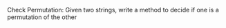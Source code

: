 Check Permutation: Given two strings, write a method to decide if one is a permutation of the other
